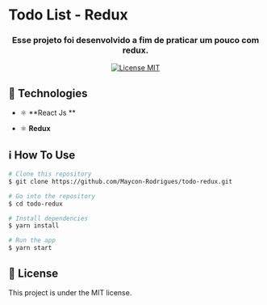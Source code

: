 # Todo List - Redux

<h3  align="center"> Esse projeto foi desenvolvido a fim de praticar um pouco com redux.</h3>

<p align="center">
  <a href="https://opensource.org/licenses/MIT">
    <img src="https://img.shields.io/badge/License-MIT-blue.svg" alt="License MIT">
  </a>
</p>

## :rocket: Technologies

- ⚛️ **React Js **

- ⚛️ **Redux**

## :information_source: How To Use

```bash
# Clone this repository
$ git clone https://github.com/Maycon-Rodrigues/todo-redux.git

# Go into the repository
$ cd todo-redux

# Install dependencies
$ yarn install

# Run the app
$ yarn start
```

## :memo: License

This project is under the MIT license.
